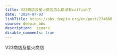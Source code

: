 ```yaml
---
title: V23商店及星火商店怎么都没有catfish了
date: '2024-07-03'
linkTitle: https://bbs.deepin.org/en/post/274686
source: deepin_bbs
description:  zeyark 
disable_comments: true
---
```

V23商店及星火商店
